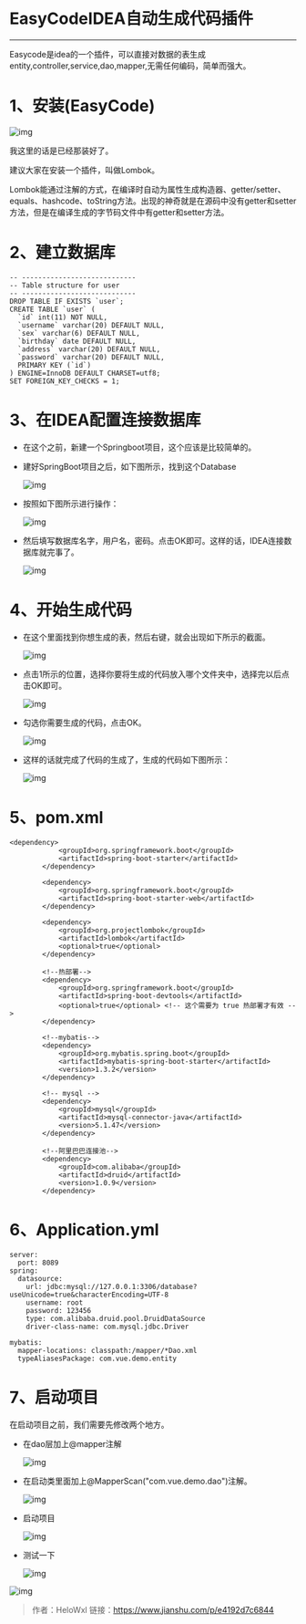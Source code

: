 # EasyCodeIDEA自动生成代码插件

----

Easycode是idea的一个插件，可以直接对数据的表生成entity,controller,service,dao,mapper,无需任何编码，简单而强大。

# 1、安装(EasyCode)

![img](https://raw.githubusercontent.com/1471246901/myblog/master/img/640-1589690070487.png)

我这里的话是已经那装好了。

建议大家在安装一个插件，叫做Lombok。

Lombok能通过注解的方式，在编译时自动为属性生成构造器、getter/setter、equals、hashcode、toString方法。出现的神奇就是在源码中没有getter和setter方法，但是在编译生成的字节码文件中有getter和setter方法。

# 2、建立数据库

```
-- ----------------------------
-- Table structure for user
-- ----------------------------
DROP TABLE IF EXISTS `user`;
CREATE TABLE `user` (
  `id` int(11) NOT NULL,
  `username` varchar(20) DEFAULT NULL,
  `sex` varchar(6) DEFAULT NULL,
  `birthday` date DEFAULT NULL,
  `address` varchar(20) DEFAULT NULL,
  `password` varchar(20) DEFAULT NULL,
  PRIMARY KEY (`id`)
) ENGINE=InnoDB DEFAULT CHARSET=utf8;
SET FOREIGN_KEY_CHECKS = 1;
```

# 3、在IDEA配置连接数据库

-   在这个之前，新建一个Springboot项目，这个应该是比较简单的。

-   建好SpringBoot项目之后，如下图所示，找到这个Database

    ![img](https://raw.githubusercontent.com/1471246901/myblog/master/img/640-1589690070878.png)

-   按照如下图所示进行操作：

    ![img](D:/Typora/data/image/640-1589690070888.png)

-   然后填写数据库名字，用户名，密码。点击OK即可。这样的话，IDEA连接数据库就完事了。

    ![img](https://raw.githubusercontent.com/1471246901/myblog/master/img/640-1589690070919.png)

# 4、开始生成代码

-   在这个里面找到你想生成的表，然后右键，就会出现如下所示的截面。

    ![img](https://raw.githubusercontent.com/1471246901/myblog/master/img/640-1589690070929.png)

-   点击1所示的位置，选择你要将生成的代码放入哪个文件夹中，选择完以后点击OK即可。

    ![img](https://raw.githubusercontent.com/1471246901/myblog/master/img/640-1589690070936.png)

-   勾选你需要生成的代码，点击OK。

    ![img](https://raw.githubusercontent.com/1471246901/myblog/master/img/640-1589690070952.png)

-   这样的话就完成了代码的生成了，生成的代码如下图所示：

    ![img](https://raw.githubusercontent.com/1471246901/myblog/master/img/640-1589690070952.png)

# 5、pom.xml

```
<dependency>
            <groupId>org.springframework.boot</groupId>
            <artifactId>spring-boot-starter</artifactId>
        </dependency>

        <dependency>
            <groupId>org.springframework.boot</groupId>
            <artifactId>spring-boot-starter-web</artifactId>
        </dependency>

        <dependency>
            <groupId>org.projectlombok</groupId>
            <artifactId>lombok</artifactId>
            <optional>true</optional>
        </dependency>

        <!--热部署-->
        <dependency>
            <groupId>org.springframework.boot</groupId>
            <artifactId>spring-boot-devtools</artifactId>
            <optional>true</optional> <!-- 这个需要为 true 热部署才有效 -->
        </dependency>

        <!--mybatis-->
        <dependency>
            <groupId>org.mybatis.spring.boot</groupId>
            <artifactId>mybatis-spring-boot-starter</artifactId>
            <version>1.3.2</version>
        </dependency>

        <!-- mysql -->
        <dependency>
            <groupId>mysql</groupId>
            <artifactId>mysql-connector-java</artifactId>
            <version>5.1.47</version>
        </dependency>

        <!--阿里巴巴连接池-->
        <dependency>
            <groupId>com.alibaba</groupId>
            <artifactId>druid</artifactId>
            <version>1.0.9</version>
        </dependency>
```

# 6、Application.yml

```
server:
  port: 8089
spring:
  datasource:
    url: jdbc:mysql://127.0.0.1:3306/database?useUnicode=true&characterEncoding=UTF-8
    username: root
    password: 123456
    type: com.alibaba.druid.pool.DruidDataSource
    driver-class-name: com.mysql.jdbc.Driver

mybatis:
  mapper-locations: classpath:/mapper/*Dao.xml
  typeAliasesPackage: com.vue.demo.entity
```

# 7、启动项目

在启动项目之前，我们需要先修改两个地方。

-   在dao层加上@mapper注解

    ![img](https://raw.githubusercontent.com/1471246901/myblog/master/img/640-1589690070966.webp)

-   在启动类里面加上@MapperScan("com.vue.demo.dao")注解。

    ![img](https://raw.githubusercontent.com/1471246901/myblog/master/img/640-1589690070966.png)

-   启动项目

    ![img](https://raw.githubusercontent.com/1471246901/myblog/master/img/640-1589690070980.png)

-   测试一下

    ![img](https://raw.githubusercontent.com/1471246901/myblog/master/img/640-1589690070996.png)

![img](https://raw.githubusercontent.com/1471246901/myblog/master/img/640-15896900709961.png)



>   作者：HeloWxl
>   链接：https://www.jianshu.com/p/e4192d7c6844